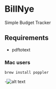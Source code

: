 # BillNye

Simple Budget Tracker

## Requirements
* pdftotext

### Mac users
```brew install poppler```

-![alt text](http://i.imgur.com/WWLYo.gif "Frustrated cat can't believe this is the 12th time he's clicked on an auto-linked README.md URL")
